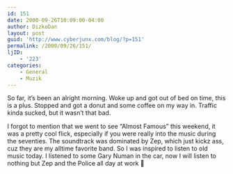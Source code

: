 ```yaml
---
id: 151
date: 2000-09-26T10:09:00-04:00
author: DizkoDan
layout: post
guid: 'http://www.cyberjunx.com/blog/?p=151'
permalink: /2000/09/26/151/
ljID:
    - '223'
categories:
    - General
    - Muzik
---
```


So far, it’s been an alright morning. Woke up and got out of bed on time, this is a plus. Stopped and got a donut and some coffee on my way in. Traffic kinda sucked, but it wasn’t that bad.

I forgot to mention that we went to see “Almost Famous” this weekend, it was a pretty cool flick, especially if you were really into the music during the seventies. The soundtrack was dominated by Zep, which just kickz ass, cuz they are my alltime favorite band. So I was inspired to listen to old music today. I listened to some Gary Numan in the car, now I will listen to nothing but Zep and the Police all day at work 🙂